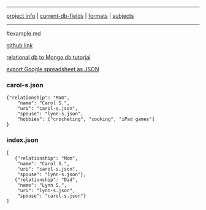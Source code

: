 ___
[project info](readme.md) | [current-db-fields](current-db-fields.md)  |   [formats](formats.md) | [subjects](subjects.md)
___

#example.md

[github link](https://github.com/karlstolley/isr/tree/project-2)

[relational db to Mongo db tutorial](http://code.tutsplus.com/articles/mapping-relational-databases-and-sql-to-mongodb--net-35650)

[export Google spreadsheet as JSON](http://blog.pamelafox.org/2013/06/exporting-google-spreadsheet-as-json.html)

### carol-s.json


```
{"relationship": "Mom",
    "name": "Carol S.",
    "uri": "carol-s.json",
    "spouse": "lynn-s.json",
    "hobbies": ["crocheting", "cooking", "iPad games"]
}
```

### index.json

```
[
   {"relationship": "Mom",
    "name": "Carol S.",
    "uri": "carol-s.json",
    "spouse": "lynn-s.json"},
   {"relationship": "Dad",
    "name": "Lynn S.",
    "uri": "lynn-s.json",
    "spouse": "carol-s.json"}
]
```
